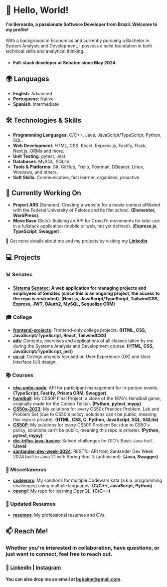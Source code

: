 # 👋 Hello, World!

#### I'm Bernardo, a passionate Software Developer from Brazil. Welcome to my profile!
With a background in Economics and currently pursuing a Bachelor in System Analysis and Development, I possess a solid foundation in both technical skills and analytical thinking. 
- #### Full-stack developer at Senatec since May 2024.

## 🌍 Languages
- **English**: Advanced
- **Portuguese**: Native
- **Spanish**: Intermediate

## 🛠️ Technologies & Skills
- **Programming Languages**: C/C++, Java, JavaScript/TypeScript, Python, SQL.
- **Web Development**: HTML, CSS, React, Express.js, Fastify, Flask, Next.js, ORMs and more.
- **Unit Testing**: pytest, Jest.
- **Databases**: MySQL, SQLite.
- **Tools & Platforms**: Git, GitHub, Trello, Postman, DBeaver, Linux, Windows, and others.
- **Soft Skills**: Communicative, fast learner, organized, proactive.
  
## 🌱 Currently Working On
- **Project ARS** (Senatec): Creating a website for a movie contest affiliated with the Federal University of Pelotas and its film school. **(Elementor, WordPress)**.
- **Move Base** (Solo): Building an API for CrossFit movements for later use in a fullstack application (mobile or web, not yet defined). (**Express.js**, **TypeScript**, **Swagger**).

🔗 Get more details about me and my projects by visiting my **[LinkedIn](https://www.linkedin.com/in/ber-dc/)**.

## 💻 Projects
### 📊 Senatec
- #### **[Sistema Senatec](https://github.com/senatecPelotas/SistemaSenatec/)**: A web application for managing projects and employees of Senatec (since this is an ongoing project, the access to the repo is restricted). **(Next.js, JavaScript/TypeScript, TailwindCSS, Express, JWT, OAuth2, MySQL, Sequelize ORM)**

### 🎓 College
- **[frontend-projects](https://github.com/bgbaine/frontend-projects)**: Frontend-only college projects. **(HTML, CSS, JavaScript/TypeScript, React, TailwindCSS)**
- **[ads](https://github.com/bgbaine/ads)**: Contents, exercises and applications of all classes taken by me during the Systems Analysis and Development course. **(HTML, CSS, JavaScript/TypeScript, jest)**
- **[ux-ui](https://github.com/bgbaine/ux-ui)**: College projects focused on User Experience (UX) and User Interface (UI) design.

### 📚 Courses
- **[nlw-unite-node](https://github.com/bgbaine/nlw-unite-node)**: API for participant management for in-person events. **(TypeScript, Fastify, Prisma ORM, Swagger)**
- **[handball](https://github.com/bgbaine/handball)**: My CS50P Final Project, a clone of the 1976's Handball game, originally made for the Coleco Telstar. **(Python, pytest, mypy)**
- **[CS50x-2023](https://github.com/bgbaine/CS50x-2023)**: My solutions for every CS50x Practice Problem, Lab and Problem Set (due to CS50's policy, solutions can't be public, meaning this repo is private). **(HTML, CSS, C, Python, JavaScript, SQL, SQLite)**
- **[CS50P](https://github.com/bgbaine/CS50P)**: My solutions for every CS50P Problem Set (due to CS50's policy, solutions can't be public, meaning this repo is private). **(Python, pytest, mypy)**
- **[dio-trilha-java-basico](https://github.com/bgbaine/dio-trilha-java-basico)**: Solved challenges for DIO's Basic Java trail. **(Java)**
- **[santander-dev-week-2024](https://github.com/bgbaine/santander-dev-week-2024)**: RESTful API from Santander Dev Week 2024 built in Java 21 with Spring Boot 3 (unfinished). **(Java, Swagger)**

### 🎲 Miscellaneous
- **[codewars](https://github.com/bgbaine/codewars)**: My solutions for multiple Codewars kata (a.k.a. programming challenges) using multiple languages. **(C/C++, JavaScript, Python)**
- **[opengl](https://github.com/bgbaine/opengl)**: My repo for learning OpenGL. **(C/C++)**

### 📝 Updated Resumes
- **[resumes](https://github.com/bgbaine/resumes)**: My professional resumes and CVs.

## 📫 Reach Me!
### Whether you're interested in collaboration, have questions, or just want to connect, feel free to reach out.

### 🔗 **[LinkedIn](https://www.linkedin.com/in/ber-dc/)** | **[Instagram](https://www.instagram.com/ber.dc)**

#### You can also drop me an email at [bgbaine@gmail.com](mailto:bgbaine@gmail.com).
